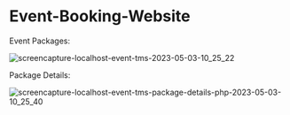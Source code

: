 # Event-Booking-Website
Event Packages:

![screencapture-localhost-event-tms-2023-05-03-10_25_22](https://user-images.githubusercontent.com/82267697/235832939-8f6f4166-0ee9-463a-a993-81faa18af188.png)




Package Details:

![screencapture-localhost-event-tms-package-details-php-2023-05-03-10_25_40](https://user-images.githubusercontent.com/82267697/235832987-155d6dba-c5d2-4391-b4d1-357b7c6f2e4d.png)

